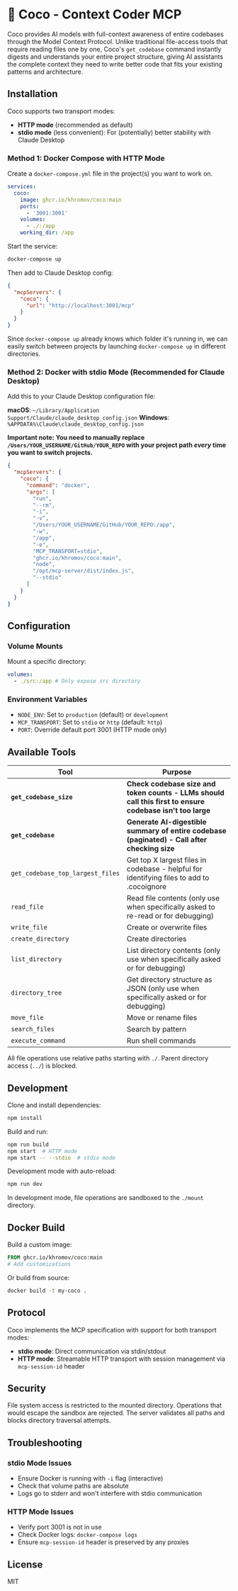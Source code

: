 # 🥥 Coco - Context Coder MCP

Coco provides AI models with full-context awareness of entire codebases through the Model Context Protocol. Unlike traditional file-access tools that require reading files one by one, Coco's `get_codebase` command instantly digests and understands your entire project structure, giving AI assistants the complete context they need to write better code that fits your existing patterns and architecture.

## Installation

Coco supports two transport modes:

- **HTTP mode** (recommended as default)
- **stdio mode** (less convenient): For (potentially) better stability with Claude Desktop

### Method 1: Docker Compose with HTTP Mode

Create a `docker-compose.yml` file in the project(s) you want to work on.

```yaml
services:
  coco:
    image: ghcr.io/khromov/coco:main
    ports:
      - '3001:3001'
    volumes:
      - ./:/app
    working_dir: /app
```

Start the service:

```bash
docker-compose up
```

Then add to Claude Desktop config:

```json
{
  "mcpServers": {
    "coco": {
      "url": "http://localhost:3001/mcp"
    }
  }
}
```

Since `docker-compose up` already knows which folder it's running in, we can easily switch between projects by launching `docker-compose up` in different directories.

### Method 2: Docker with stdio Mode (Recommended for Claude Desktop)

Add this to your Claude Desktop configuration file:

**macOS**: `~/Library/Application Support/Claude/claude_desktop_config.json`
**Windows**: `%APPDATA%\Claude\claude_desktop_config.json`

**Important note: You need to manually replace `/Users/YOUR_USERNAME/GitHub/YOUR_REPO` with your project path _every_ time you want to switch projects.**

```json
{
  "mcpServers": {
    "coco": {
      "command": "docker",
      "args": [
        "run",
        "--rm",
        "-i",
        "-v",
        "/Users/YOUR_USERNAME/GitHub/YOUR_REPO:/app",
        "-w",
        "/app",
        "-e",
        "MCP_TRANSPORT=stdio",
        "ghcr.io/khromov/coco:main",
        "node",
        "/opt/mcp-server/dist/index.js",
        "--stdio"
      ]
    }
  }
}
```

## Configuration

### Volume Mounts

Mount a specific directory:

```yaml
volumes:
  - ./src:/app # Only expose src directory
```

### Environment Variables

- `NODE_ENV`: Set to `production` (default) or `development`
- `MCP_TRANSPORT`: Set to `stdio` or `http` (default: `http`)
- `PORT`: Override default port 3001 (HTTP mode only)

## Available Tools

| Tool                                | Purpose                                                                                                   |
| ----------------------------------- | --------------------------------------------------------------------------------------------------------- |
| **`get_codebase_size`**             | **Check codebase size and token counts - LLMs should call this first to ensure codebase isn't too large** |
| **`get_codebase`**                  | **Generate AI-digestible summary of entire codebase (paginated) - Call after checking size**              |
| `get_codebase_top_largest_files`    | Get top X largest files in codebase - helpful for identifying files to add to .cocoignore                |
| `read_file`                         | Read file contents (only use when specifically asked to re-read or for debugging)                         |
| `write_file`                        | Create or overwrite files                                                                                 |
| `create_directory`                  | Create directories                                                                                        |
| `list_directory`                    | List directory contents (only use when specifically asked or for debugging)                               |
| `directory_tree`                    | Get directory structure as JSON (only use when specifically asked or for debugging)                       |
| `move_file`                         | Move or rename files                                                                                      |
| `search_files`                      | Search by pattern                                                                                         |
| `execute_command`                   | Run shell commands                                                                                        |

All file operations use relative paths starting with `./`. Parent directory access (`../`) is blocked.

## Development

Clone and install dependencies:

```bash
npm install
```

Build and run:

```bash
npm run build
npm start  # HTTP mode
npm start -- --stdio  # stdio mode
```

Development mode with auto-reload:

```bash
npm run dev
```

In development mode, file operations are sandboxed to the `./mount` directory.

## Docker Build

Build a custom image:

```dockerfile
FROM ghcr.io/khromov/coco:main
# Add customizations
```

Or build from source:

```bash
docker build -t my-coco .
```

## Protocol

Coco implements the MCP specification with support for both transport modes:

- **stdio mode**: Direct communication via stdin/stdout
- **HTTP mode**: Streamable HTTP transport with session management via `mcp-session-id` header

## Security

File system access is restricted to the mounted directory. Operations that would escape the sandbox are rejected. The server validates all paths and blocks directory traversal attempts.

## Troubleshooting

### stdio Mode Issues

- Ensure Docker is running with `-i` flag (interactive)
- Check that volume paths are absolute
- Logs go to stderr and won't interfere with stdio communication

### HTTP Mode Issues

- Verify port 3001 is not in use
- Check Docker logs: `docker-compose logs`
- Ensure `mcp-session-id` header is preserved by any proxies

## License

MIT

